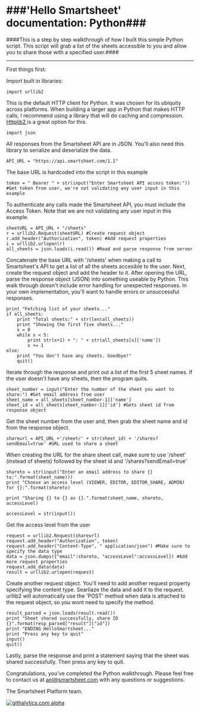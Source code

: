###'Hello Smartsheet' documentation: Python###
========
####This is a step by step walkthrough of how I built this simple Python script. This script will grab a list of the sheets accessible to you and allow you to share those with a specified user.####

-------
First things first:

Import  built in libraries:

	import urllib2

This is the default HTTP client for Python. It was chosen for its ubiquity across platforms. When building a larger app in Python that makes HTTP calls, I recommend using a library that will do caching and compression. <a href = "https://code.google.com/p/httplib2/"> Httplib2 </a> is a great option for this.

	import json

All responses from the Smartsheet API are in JSON. You'll also need this library to serialize and deserialize the data.

	API_URL = "https://api.smartsheet.com/1.1"
The base URL is hardcoded into the script in this example

	token = " Bearer " + str(input("Enter Smartsheet API access token:")) #Get token from user, we're not validating any user input in this example
	
To authenticate any calls made the Smartsheet API, you must include the Access Token. Note that we are not validating any user input in this example.

	sheetURL = API_URL + "/sheets" 
	r = urllib2.Request(sheetURL) #Create request object
	r.add_header("Authorization", token) #Add request properties
	i = urllib2.urlopen(r) 
	all_sheets = json.loads(i.read()) #Read and parse response from server
	
Concatenate the base URL with '/sheets' when making a call to Smartsheet's API to get a list of all the sheets accesible to the user. Next, create the request object and add the header to it. After opening the URL, parse the response object (JSON) into something useable by Python. This walk through doesn't include error handling for unexpected responses. In your own implementation, you'll want to handle errors or unsuccessful responses. 

	print "Fetching list of your sheets..."
	if all_sheets:
    	print "Total sheets:" + str(len(all_sheets))
    	print "Showing the first five sheets..."
    	x = 0
    	while x < 5:
        	print str(x+1) + ": " + str(all_sheets[x]['name'])
        	x += 1
	else:
    	print "You don't have any sheets. Goodbye!"
    	quit()

Iterate through the response and print out a list of the first 5 sheet names. If the user doesn't have any sheets, then the program quits.

	sheet_number = input("Enter the number of the sheet you want to share:") #Get email address from user
	sheet_name = all_sheets[sheet_number-1]['name']
	sheet_id = all_sheets[sheet_number-1]['id'] #Gets sheet id from response object

Get the sheet number from the user and, then grab the sheet name and id from the response object. 

	shareurl = API_URL +'/sheet/' + str(sheet_id) + '/shares?sendEmail=true' #URL used to share a sheet

When creating the URL for the share sheet call, make sure to use '/sheet' (instead of sheets) followed by the sheet id and '/shares?sendEmail=true' 

	shareto = str(input("Enter an email address to share {} to:".format(sheet_name))) 
	print "Choose an access level (VIEWER, EDITOR, EDITOR_SHARE, ADMIN) for {}:".format(shareto)
	
	print "Sharing {} to {} as {}.".format(sheet_name, shareto, accessLevel)
	
	accessLevel = str(input())
	
Get the access level from the user

	request = urllib2.Request(shareurl)
	request.add_header("Authorization", token)
	request.add_header("Content-Type", " application/json") #Make sure to specify the data type
	data = json.dumps({"email":shareto, "accessLevel":accessLevel}) #Add more request properties
	request.add_data(data)
	result = urllib2.urlopen(request)

Create another request object. You'll need to add another request property specifying the content type. Searliaze the data and add it to the request. urllib2 will automatically use the 'POST' method when data is attached to the request object, so you wont need to specify the method.

	result_parsed = json.loads(result.read()) 
	print "Sheet shared successfully, share ID {}".format(resp_parsed["result"]["id"])
	print "ENDING HelloSmartsheet..."
	print "Press any key to quit"
	input()
	quit()

    	
Lastly, parse the response and print a statement saying that the sheet was shared successfully. Then press any key to quit. 

Congratulations, you've completed the Python walkthrough. Please feel free to contact us at api@smartsheet.com with any questions or suggestions.

The Smartsheet Platform team.

[![githalytics.com alpha](https://cruel-carlota.pagodabox.com/8682c8fc5c6618bcdad0698d2832b639 "githalytics.com")](http://githalytics.com/smartsheet-platform/samples)
